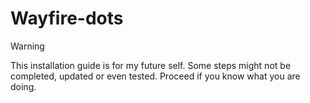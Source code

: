 # Wayfire-dots
Warning

This installation guide is for my future self. Some steps might not be completed, updated or even tested. Proceed if you know what you are doing.
